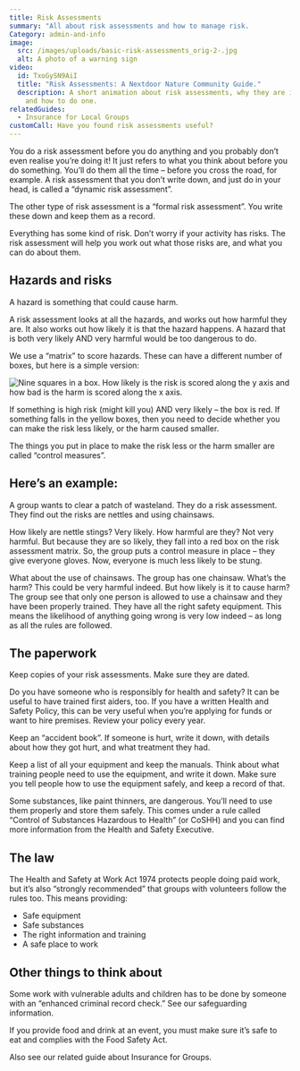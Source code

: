 ```yaml
---
title: Risk Assessments
summary: "All about risk assessments and how to manage risk.                   "
Category: admin-and-info
image:
  src: /images/uploads/basic-risk-assessments_orig-2-.jpg
  alt: A photo of a warning sign
video:
  id: TxoGySN9AiI
  title: "Risk Assessments: A Nextdoor Nature Community Guide."
  description: A short animation about risk assessments, why they are important,
    and how to do one.
relatedGuides:
  - Insurance for Local Groups
customCall: Have you found risk assessments useful?
---
```

You do a risk assessment before you do anything and you probably don’t even realise you’re doing it! It just refers to what you think about before you do something. You’ll do them all the time – before you cross the road, for example. A risk assessment that you don’t write down, and just do in your head, is called a “dynamic risk assessment”.

The other type of risk assessment is a “formal risk assessment”. You write these down and keep them as a record.

Everything has some kind of risk. Don’t worry if your activity has risks. The risk assessment will help you work out what those risks are, and what you can do about them.

## Hazards and risks

A hazard is something that could cause harm.

A risk assessment looks at all the hazards, and works out how harmful they are. It also works out how likely it is that the hazard happens. A hazard that is both very likely AND very harmful would be too dangerous to do.

We use a “matrix” to score hazards. These can have a different number of boxes, but here is a simple version:

![Nine squares in a box. How likely is the risk is scored along the y axis and how bad is the harm is scored along the x axis.](/images/uploads/riskassessmentmatrix.jpg "A risk assessment matrix")

If something is high risk (might kill you) AND very likely – the box is red. If something falls in the yellow boxes, then you need to decide whether you can make the risk less likely, or the harm caused smaller. 

The things you put in place to make the risk less or the harm smaller are called “control measures”.

## Here’s an example:

A group wants to clear a patch of wasteland. They do a risk assessment. They find out the risks are nettles and using chainsaws.

How likely are nettle stings? Very likely. How harmful are they? Not very harmful. But because they are so likely, they fall into a red box on the risk assessment matrix. So, the group puts a control measure in place – they give everyone gloves. Now, everyone is much less likely to be stung. 

What about the use of chainsaws. The group has one chainsaw. What’s the harm? This could be very harmful indeed. But how likely is it to cause harm? The group see that only one person is allowed to use a chainsaw and they have been properly trained. They have all the right safety equipment. This means the likelihood of anything going wrong is very low indeed – as long as all the rules are followed.

## The paperwork

Keep copies of your risk assessments. Make sure they are dated. 

Do you have someone who is responsibly for health and safety? It can be useful to have trained first aiders, too. If you have a written Health and Safety Policy, this can be very useful when you’re applying for funds or want to hire premises. Review your policy every year.

Keep an “accident book”. If someone is hurt, write it down, with details about how they got hurt, and what treatment they had.

Keep a list of all your equipment and keep the manuals. Think about what training people need to use the equipment, and write it down. Make sure you tell people how to use the equipment safely, and keep a record of that.

Some substances, like paint thinners, are dangerous. You’ll need to use them properly and store them safely. This comes under a rule called “Control of Substances Hazardous to Health” (or CoSHH) and you can find more information from the Health and Safety Executive.

## The law

The Health and Safety at Work Act 1974 protects people doing paid work, but it’s also “strongly recommended” that groups with volunteers follow the rules too. This means providing:

* Safe equipment
* Safe substances
* The right information and training
* A safe place to work

## Other things to think about

Some work with vulnerable adults and children has to be done by someone with an “enhanced criminal record check.” See our safeguarding information.

If you provide food and drink at an event, you must make sure it’s safe to eat and complies with the Food Safety Act. 

Also see our related guide about Insurance for Groups.